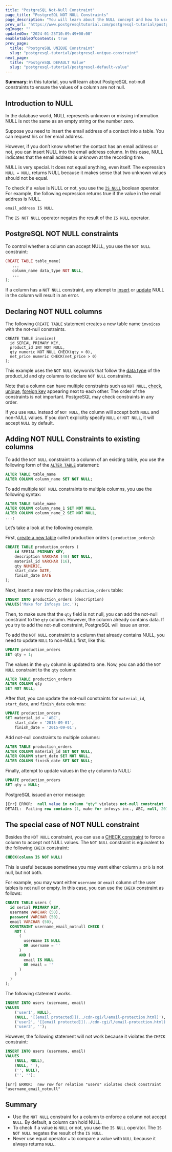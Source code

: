```yaml
---
title: "PostgreSQL Not-Null Constraint"
page_title: "PostgreSQL NOT NULL Constraints"
page_description: "You will learn about the NULL concept and how to use PostgreSQL NOT NULL constraint to ensure values in a column are not NULL."
prev_url: "https://www.postgresqltutorial.com/postgresql-tutorial/postgresql-not-null-constraint/"
ogImage: ""
updatedOn: "2024-01-25T10:09:49+00:00"
enableTableOfContents: true
prev_page: 
  title: "PostgreSQL UNIQUE Constraint"
  slug: "postgresql-tutorial/postgresql-unique-constraint"
next_page: 
  title: "PostgreSQL DEFAULT Value"
  slug: "postgresql-tutorial/postgresql-default-value"
---
```





**Summary**: in this tutorial, you will learn about PostgreSQL not\-null constraints to ensure the values of a column are not null.


## Introduction to NULL

In the database world, NULL represents unknown or missing information. NULL is not the same as an empty string or the number zero.

Suppose you need to insert the email address of a contact into a table. You can request his or her email address.

However, if you don’t know whether the contact has an email address or not, you can insert NULL into the email address column. In this case, NULL indicates that the email address is unknown at the recording time.

NULL is very special. It does not equal anything, even itself. The expression `NULL = NULL` returns NULL because it makes sense that two unknown values should not be equal.

To check if a value is NULL or not, you use the [`IS NULL`](postgresql-is-null) boolean operator. For example, the following expression returns true if the value in the email address is NULL.


```phpsqlsql
email_address IS NULL
```
The `IS NOT NULL` operator negates the result of the `IS NULL` operator.


## PostgreSQL NOT NULL constraints

To control whether a column can accept NULL, you use the `NOT NULL` constraint:


```php
CREATE TABLE table_name(
   ...
   column_name data_type NOT NULL,
   ...
);
```
If a column has a `NOT NULL` constraint, any attempt to [insert](postgresql-insert) or [update](postgresql-update) NULL in the column will result in an error.


## Declaring NOT NULL columns

The following `CREATE TABLE` statement creates a new table name `invoices` with the not\-null constraints.


```
CREATE TABLE invoices(
  id SERIAL PRIMARY KEY,
  product_id INT NOT NULL,
  qty numeric NOT NULL CHECK(qty > 0),
  net_price numeric CHECK(net_price > 0) 
);
```
This example uses the `NOT NULL` keywords that follow the [data type](postgresql-data-types) of the product\_id and qty columns to declare `NOT NULL` constraints.

Note that a column can have multiple constraints such as `NOT NULL`, [check](postgresql-check-constraint), [unique](postgresql-unique-constraint), [foreign key](postgresql-foreign-key) appearing next to each other. The order of the constraints is not important. PostgreSQL may check constraints in any order.

If you use `NULL` instead of `NOT NULL`, the column will accept both `NULL` and non\-NULL values. If you don’t explicitly specify `NULL` or `NOT NULL`, it will accept `NULL` by default.


## Adding NOT NULL Constraints to existing columns

To add the `NOT NULL` constraint to a column of an existing table, you use the following form of the [`ALTER TABLE`](postgresql-alter-table) statement:


```sql
ALTER TABLE table_name
ALTER COLUMN column_name SET NOT NULL;
```
To add multiple `NOT NULL` constraints to multiple columns, you use the following syntax:


```sql
ALTER TABLE table_name
ALTER COLUMN column_name_1 SET NOT NULL,
ALTER COLUMN column_name_2 SET NOT NULL,
...;
```
Let’s take a look at the following example.

First, [create a new table](postgresql-create-table) called production orders ( `production_orders`):


```sql
CREATE TABLE production_orders (
	id SERIAL PRIMARY KEY,
	description VARCHAR (40) NOT NULL,
	material_id VARCHAR (16),
	qty NUMERIC,
	start_date DATE,
	finish_date DATE
);
```
Next, insert a new row into the `production_orders` table:


```sql
INSERT INTO production_orders (description)
VALUES('Make for Infosys inc.');
```
Then, to make sure that the `qty` field is not null, you can add the not\-null constraint to the `qty` column. However, the column already contains data. If you try to add the not\-null constraint, PostgreSQL will issue an error.

To add the `NOT NULL` constraint to a column that already contains NULL, you need to update `NULL` to non\-NULL first, like this:


```sql
UPDATE production_orders
SET qty = 1;
```
The values in the `qty` column is updated to one. Now, you can add the `NOT NULL` constraint to the `qty` column:


```sql
ALTER TABLE production_orders 
ALTER COLUMN qty
SET NOT NULL;
```
After that, you can update the not\-null constraints for `material_id`, `start_date`, and `finish_date` columns:


```sql
UPDATE production_orders
SET material_id = 'ABC',
    start_date = '2015-09-01',
    finish_date = '2015-09-01';
```
Add not\-null constraints to multiple columns:


```sql
ALTER TABLE production_orders 
ALTER COLUMN material_id SET NOT NULL,
ALTER COLUMN start_date SET NOT NULL,
ALTER COLUMN finish_date SET NOT NULL;
```
Finally, attempt to update values in the `qty` column to NULL:


```sql
UPDATE production_orders
SET qty = NULL;
```
PostgreSQL issued an error message:


```sql
[Err] ERROR:  null value in column "qty" violates not-null constraint
DETAIL:  Failing row contains (1, make for infosys inc., ABC, null, 2015-09-01, 2015-09-01).
```

## The special case of NOT NULL constraint

Besides the `NOT NULL` constraint, you can use a [CHECK constraint](postgresql-check-constraint) to force a column to accept not NULL values. The `NOT NULL` constraint is equivalent to the following `CHECK` constraint:


```sql
CHECK(column IS NOT NULL)
```
This is useful because sometimes you may want either column `a` or `b` is not null, but not both.

For example, you may want either `username` or `email` column of the user tables is not null or empty. In this case, you can use the `CHECK` constraint as follows:


```sql
CREATE TABLE users (
  id serial PRIMARY KEY, 
  username VARCHAR (50), 
  password VARCHAR (50), 
  email VARCHAR (50), 
  CONSTRAINT username_email_notnull CHECK (
    NOT (
      (
        username IS NULL 
        OR username = ''
      ) 
      AND (
        email IS NULL 
        OR email = ''
      )
    )
  )
);
```
The following statement works.


```sql
INSERT INTO users (username, email)
VALUES
	('user1', NULL),
	(NULL, '[[email protected]](../cdn-cgi/l/email-protection.html)'),
	('user2', '[[email protected]](../cdn-cgi/l/email-protection.html)'),
	('user3', '');
```
However, the following statement will not work because it violates the `CHECK` constraint:


```sql
INSERT INTO users (username, email)
VALUES
	(NULL, NULL),
	(NULL, ''),
	('', NULL),
	('', '');
```

```
[Err] ERROR:  new row for relation "users" violates check constraint "username_email_notnull"
```

## Summary

* Use the `NOT NULL` constraint for a column to enforce a column not accept `NULL`. By default, a column can hold NULL.
* To check if a value is `NULL` or not, you use the `IS NULL` operator. The `IS NOT NULL` negates the result of the `IS NULL`.
* Never use equal operator `=` to compare a value with `NULL` because it always returns `NULL`.

